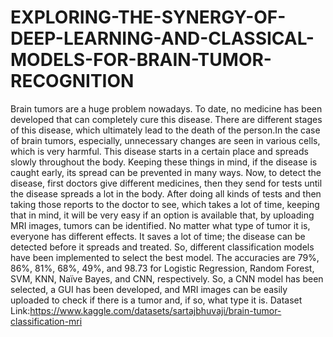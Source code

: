 # EXPLORING-THE-SYNERGY-OF-DEEP-LEARNING-AND-CLASSICAL-MODELS-FOR-BRAIN-TUMOR-RECOGNITION
Brain tumors are a huge problem nowadays. To date, no medicine has been developed that can completely cure this disease. There are different stages of this disease, which ultimately lead to the death of the person.In the case of brain tumors, especially, unnecessary changes are seen in various cells, which is very harmful. This disease starts in a certain place and spreads slowly throughout the body. Keeping these things in mind, if the disease is caught early, its spread can be prevented in many ways. Now, to detect the disease, first doctors give different medicines, then they send for tests until the disease spreads a lot in the body. After doing all kinds of tests and then taking those reports to the doctor to see, which takes a lot of time, keeping that in mind, it will be very easy if an option is available that, by uploading MRI images, tumors can be identified. No matter what type of tumor it is, everyone has different effects. It saves a lot of time; the disease can be detected before it spreads and treated. So, different classification models have been implemented to select the best model. The accuracies are 79%, 86%, 81%, 68%, 49%, and 98.73 for Logistic Regression, Random Forest, SVM, KNN, Naïve Bayes, and CNN, respectively. So, a CNN model has been selected, a GUI has been developed, and MRI images can be easily uploaded to check if there is a tumor and, if so, what type it is.
Dataset Link:https://www.kaggle.com/datasets/sartajbhuvaji/brain-tumor-classification-mri
